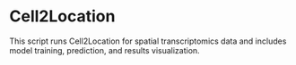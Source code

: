 # Cell2Location
This script runs Cell2Location for spatial transcriptomics data and includes model training, prediction, and results visualization.

